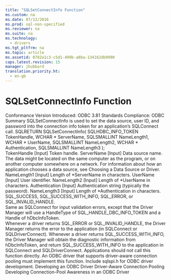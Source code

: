```yaml
---
title: "SQLSetConnectInfo Function"
ms.custom: na
ms.date: 07/12/2016
ms.prod: sql-non-specified
ms.reviewer: na
ms.suite: na
ms.technology: 
  - drivers
ms.tgt_pltfrm: na
ms.topic: article
ms.assetid: 0782a1c3-c5d1-499b-a8ba-134162db9990
caps.latest.revision: 15
manager: jhubbard
translation.priority.ht: 
  - en-gb
---
```

# SQLSetConnectInfo Function
<?xml version="1.0" encoding="utf-8"?>
<developerReferenceWithSyntaxDocument xmlns="http://ddue.schemas.microsoft.com/authoring/2003/5" xmlns:xlink="http://www.w3.org/1999/xlink" xmlns:xsi="http://www.w3.org/2001/XMLSchema-instance" xsi:schemaLocation="http://ddue.schemas.microsoft.com/authoring/2003/5 http://dduestorage.blob.core.windows.net/ddueschema/developer.xsd">
  <introduction>
    <definitionTable>
      <definedTerm>
        <legacyBold>Conformance</legacyBold>
      </definedTerm>
      <definition>
        <para>Version Introduced: ODBC 3.81 Standards Compliance: ODBC</para>
      </definition>
      <definedTerm>
        <legacyBold>Summary</legacyBold>
      </definedTerm>
      <definition>
        <para>
          <legacyBold>SQLSetConnectInfo</legacyBold> is used to set the data source, user ID, and password into the connection info token for an application’s <legacyLink xlink:href="59075e46-a0ca-47bf-972a-367b08bb518d">SQLConnect</legacyLink> call.</para>
      </definition>
    </definitionTable>
  </introduction>
  <syntaxSection>
    <legacySyntax>SQLRETURN  SQLSetConnectInfo(
                SQLHDBC_INFO_TOKEN   <parameterReference>TokenHandle</parameterReference>,
                WCHAR *              <parameterReference>ServerName</parameterReference>,
                SQLSMALLINT          <parameterReference>NameLength1</parameterReference>,
                WCHAR *              <parameterReference>UserName</parameterReference>,
                SQLSMALLINT          <parameterReference>NameLength2</parameterReference>,
                WCHAR *              <parameterReference>Authentication</parameterReference>,
                SQLSMALLINT          <parameterReference>NameLength3</parameterReference> );</legacySyntax>
  </syntaxSection>
  <section>
    <title>Arguments</title>
    <content>
      <definitionTable>
        <definedTerm>
          <legacyItalic>TokenHandle</legacyItalic>
        </definedTerm>
        <definition>
          <para>[Input] Token handle.</para>
        </definition>
        <definedTerm>
          <legacyItalic>ServerName</legacyItalic>
        </definedTerm>
        <definition>
          <para>[Input] Data source name. The data might be located on the same computer as the program, or on another computer somewhere on a network. For information about how an application chooses a data source, see <legacyLink xlink:href="10aaf570-01ab-4478-8339-bdde2a5e3dd1">Choosing a Data Source or Driver</legacyLink>.</para>
        </definition>
        <definedTerm>
          <legacyItalic>NameLength1</legacyItalic>
        </definedTerm>
        <definition>
          <para>[Input] Length of *<legacyItalic>ServerName</legacyItalic> in characters.</para>
        </definition>
        <definedTerm>
          <legacyItalic>UserName</legacyItalic>
        </definedTerm>
        <definition>
          <para>[Input] User identifier.</para>
        </definition>
        <definedTerm>
          <legacyItalic>NameLength2</legacyItalic>
        </definedTerm>
        <definition>
          <para>[Input] Length of *<legacyItalic>UserName</legacyItalic> in characters.</para>
        </definition>
        <definedTerm>
          <legacyItalic>Authentication</legacyItalic>
        </definedTerm>
        <definition>
          <para>[Input] Authentication string (typically the password).</para>
        </definition>
        <definedTerm>
          <legacyItalic>NameLength3</legacyItalic>
        </definedTerm>
        <definition>
          <para>[Input] Length of *<legacyItalic>Authentication</legacyItalic> in characters.</para>
        </definition>
      </definitionTable>
    </content>
  </section>
  <section>
    <title>Returns</title>
    <content>
      <para>SQL_SUCCESS, SQL_SUCCESS_WITH_INFO, SQL_ERROR, or SQL_INVALID_HANDLE.</para>
    </content>
  </section>
  <section>
    <title>Diagnostics</title>
    <content>
      <para>Same as <legacyLink xlink:href="59075e46-a0ca-47bf-972a-367b08bb518d">SQLConnect</legacyLink> for input validation errors, except that the Driver Manager will use a <legacyBold>HandleType</legacyBold> of SQL_HANDLE_DBC_INFO_TOKEN and a <legacyBold>Handle</legacyBold> of <parameterReference>hDbcInfoToken</parameterReference>.</para>
    </content>
  </section>
  <languageReferenceRemarks>
    <content>
      <para>Whenever a driver returns SQL_ERROR or SQL_INVALID_HANDLE, the Driver Manager returns the error to the application (in <legacyLink xlink:href="59075e46-a0ca-47bf-972a-367b08bb518d">SQLConnect</legacyLink> or <legacyLink xlink:href="e299be1d-5c74-4ede-b6a3-430eb189134f">SQLDriverConnect</legacyLink>).</para>
      <para>Whenever a driver returns SQL_SUCCESS_WITH_INFO, the Driver Manager will obtain the diagnostic information from <parameterReference>hDbcInfoToken</parameterReference>, and return SQL_SUCCESS_WITH_INFO to the application in <legacyLink xlink:href="59075e46-a0ca-47bf-972a-367b08bb518d">SQLConnect</legacyLink> and <legacyLink xlink:href="e299be1d-5c74-4ede-b6a3-430eb189134f">SQLDriverConnect</legacyLink>.</para>
      <para>Applications should not call this function directly. An ODBC driver that supports driver-aware connection pooling must implement this function.</para>
      <para>Include sqlspi.h for ODBC driver development.</para>
    </content>
  </languageReferenceRemarks>
  <relatedTopics>
    <link xlink:href="3225a011-5605-46ba-bb74-1ca6106a5271">Developing an ODBC Driver</link>
<link xlink:href="53e7e3f7-edab-4d0b-8943-45442ba3ebc9">Driver-Aware Connection Pooling</link>
<link xlink:href="c63d5cae-24fc-4fee-89a9-ad0367cddc3e">Developing Connection-Pool Awareness in an ODBC Driver</link></relatedTopics>
</developerReferenceWithSyntaxDocument>